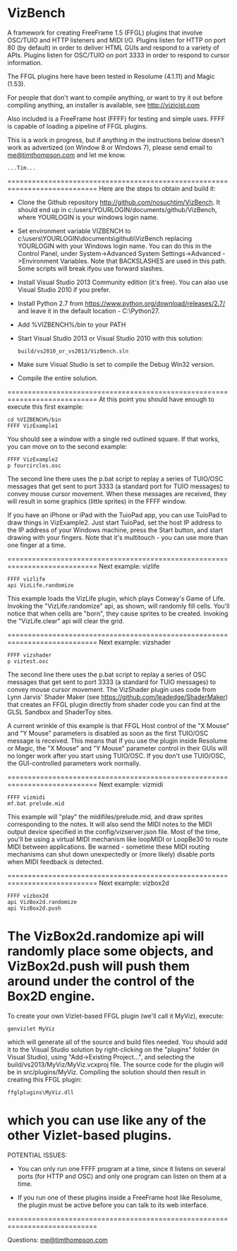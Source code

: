 VizBench
========

A framework for creating FreeFrame 1.5 (FFGL) plugins that involve
OSC/TUIO and HTTP listeners and MIDI I/O.  Plugins listen for
HTTP on port 80 (by default) in order to deliver HTML GUIs and respond
to a variety of APIs.  Plugins listen for OSC/TUIO on port 3333 in order
to respond to cursor information.

The FFGL plugins here have been tested in Resolume (4.1.11) and Magic (1.53).

For people that don't want to compile anything, or want to try it out
before compiling anything, an installer is available, see http://vizicist.com

Also included is a FreeFrame host (FFFF) for testing and simple uses.
FFFF is capable of loading a pipeline of FFGL plugins.

This is a work in progress, but if anything in the instructions below
doesn't work as advertized (on Window 8 or Windows 7), please send
email to me@timthompson.com and let me know.

    ...Tim...

============================================================================
Here are the steps to obtain and build it:

   - Clone the Github repository http://github.com/nosuchtim/VizBench.
     It should end up in c:/users/YOURLOGIN/documents/github/VizBench,
     where YOURLOGIN is your windows login name.

   - Set environment variable VIZBENCH to
        c:\users\YOURLOGIN\documents\github\VizBench
     replacing YOURLOGIN with your Windows login name.  You can do this in
     the Control Panel, under System->Advanced System Settings->Advanced
     ->Environment Variables.  Note that BACKSLASHES are used in this path.
     Some scripts will break ifyou use forward slashes.

   - Install Visual Studio 2013 Community edition (it's free).
     You can also use Visual Studio 2010 if you prefer.

   - Install Python 2.7 from https://www.python.org/download/releases/2.7/
     and leave it in the default location - C:\Python27.

   - Add %VIZBENCH%/bin to your PATH

   - Start Visual Studio 2013 or Visual Studio 2010 with this solution:

         build/vs2010_or_vs2013/VizBench.sln

   - Make sure Visual Studio is set to compile the Debug Win32 version.

   - Compile the entire solution.

============================================================================
At this point you should have enough to execute this first example:

    cd %VIZBENCH%/bin
    FFFF VizExample1

You should see a window with a single red outlined square.  If that works,
you can move on to the second example:

    FFFF VizExample2
    p fourcircles.osc

The second line there uses the p.bat script to replay a series of TUIO/OSC
messages that get sent to port 3333 (a standard port for TUIO messages)
to convey mouse cursor movement.  When these messages are received,
they will result in some graphics (little sprites) in the FFFF window.

If you have an iPhone or iPad with the TuioPad app, you can use TuioPad to
draw things in VizExample2.  Just start TuioPad, set the host IP address
to the IP address of your Windows machine, press the Start button,
and start drawing with your fingers.  Note that it's multitouch -
you can use more than one finger at a time.

============================================================================
Next example: vizlife

    FFFF vizlife
    api VizLife.randomize

This example loads the VizLife plugin, which plays Conway's Game of Life.
Invoking the "VizLife.randomize" api, as shown, will randomly fill cells.
You'll notice that when cells are "born", they cause sprites to be created.
Invoking the "VizLife.clear" api will clear the grid.

============================================================================
Next example: vizshader

    FFFF vizshader
    p viztest.osc

The second line there uses the p.bat script to replay a series of
OSC messages that get sent to port 3333 (a standard for TUIO messages)
to convey mouse cursor movement.  The VizShader plugin uses code
from Lynn Jarvis' Shader Maker (see https://github.com/leadedge/ShaderMaker)
that creates an FFGL plugin directly from shader code you can find at the
GLSL Sandbox and ShaderToy sites.

A current wrinkle of this example is that FFGL Host control of the
"X Mouse" and "Y Mouse" parameters is disabled as soon as the first TUIO/OSC
message is received.  This means that if you use the plugin inside Resolume
or Magic, the "X Mouse" and "Y Mouse" parameter control in their GUIs
will no longer work after you start using TUIO/OSC.  If you don't use TUIO/OSC,
the GUI-controlled parameters work normally.

============================================================================
Next example: vizmidi

    FFFF vizmidi
    mf.bat prelude.mid

This example will "play" the midifiles/prelude.mid, and draw
sprites corresponding to the notes.  It will also send the MIDI notes to
the MIDI output device specified in the config/vizserver.json file.
Most of the time, you'll be using a virtual MIDI mechanism like
loopMIDI or LoopBe30 to route MIDI between applications.
Be warned - sometime these MIDI routing mechanisms can shut down
unexpectedly or (more likely) disable ports when MIDI feedback is detected.

============================================================================
Next example: vizbox2d

    FFFF vizbox2d
    api VizBox2d.randomize
    api VizBox2d.push

The VizBox2d.randomize api will randomly place some objects, and
VizBox2d.push will push them around under the control of the Box2D engine.
============================================================================

To create your own Vizlet-based FFGL plugin (we'll call it MyViz), execute:

    genvizlet MyViz

which will generate all of the source and build files needed.  You should
add it to the Visual Studio solution by right-clicking on the "plugins"
folder (in Visual Studio), using "Add->Existing Project...", and selecting
the build/vs2013/MyViz/MyViz.vcxproj file.  The source code for the plugin
will be in src/plugins/MyViz.  Compiling the solution should then result
in creating this FFGL plugin:

    ffglplugins\MyViz.dll

which you can use like any of the other Vizlet-based plugins.
============================================================================

POTENTIAL ISSUES:

- You can only run one FFFF program at a time, since it listens on several
  ports (for HTTP and OSC) and only one program can listen on them at a time.

- If you run one of these plugins inside a FreeFrame host like Resolume,
  the plugin must be active before you can talk to its web interface.

============================================================================

Questions: me@timthompson.com
